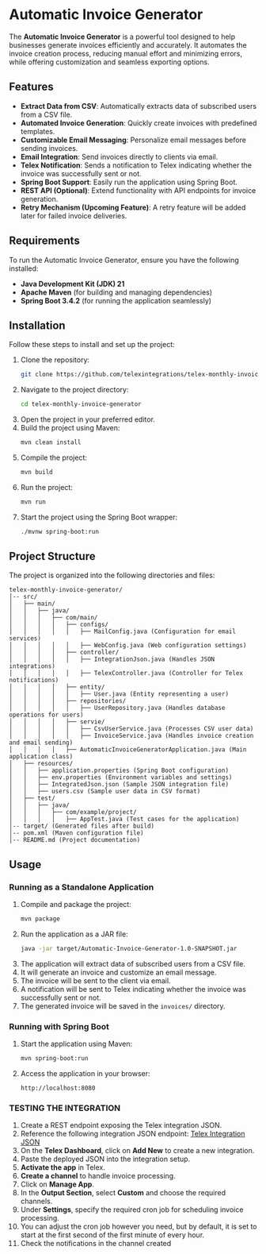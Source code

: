 # Automatic Invoice Generator

The **Automatic Invoice Generator** is a powerful tool designed to help businesses generate invoices efficiently and accurately. It automates the invoice creation process, reducing manual effort and minimizing errors, while offering customization and seamless exporting options.

## Features

- **Extract Data from CSV**: Automatically extracts data of subscribed users from a CSV file.
- **Automated Invoice Generation**: Quickly create invoices with predefined templates.
- **Customizable Email Messaging**: Personalize email messages before sending invoices.
- **Email Integration**: Send invoices directly to clients via email.
- **Telex Notification**: Sends a notification to Telex indicating whether the invoice was successfully sent or not.
- **Spring Boot Support**: Easily run the application using Spring Boot.
- **REST API (Optional)**: Extend functionality with API endpoints for invoice generation.
- **Retry Mechanism (Upcoming Feature)**: A retry feature will be added later for failed invoice deliveries.

## Requirements

To run the Automatic Invoice Generator, ensure you have the following installed:

- **Java Development Kit (JDK) 21**
- **Apache Maven** (for building and managing dependencies)
- **Spring Boot 3.4.2** (for running the application seamlessly)

## Installation

Follow these steps to install and set up the project:

1. Clone the repository:
   ```bash
   git clone https://github.com/telexintegrations/telex-monthly-invoice-generator.git
   ```
2. Navigate to the project directory:
   ```bash
   cd telex-monthly-invoice-generator
   ```
3. Open the project in your preferred editor.
4. Build the project using Maven:
   ```bash
   mvn clean install
   ```
5. Compile the project:
   ```bash
   mvn build
   ```
6. Run the project:
   ```bash
   mvn run
   ```
7. Start the project using the Spring Boot wrapper:
   ```bash
   ./mvnw spring-boot:run
   ```

## Project Structure

The project is organized into the following directories and files:

```
telex-monthly-invoice-generator/
│-- src/
│   ├── main/
│   │   ├── java/
│   │   │   ├── com/main/
│   │   │   │   ├── configs/
│   │   │   │   │   ├── MailConfig.java (Configuration for email services)
│   │   │   │   │   ├── WebConfig.java (Web configuration settings)
│   │   │   │   ├── controller/
│   │   │   │   │   ├── IntegrationJson.java (Handles JSON integrations)
│   │   │   │   │   ├── TelexController.java (Controller for Telex notifications)
│   │   │   │   ├── entity/
│   │   │   │   │   ├── User.java (Entity representing a user)
│   │   │   │   ├── repositories/
│   │   │   │   │   ├── UserRepository.java (Handles database operations for users)
│   │   │   │   ├── servie/
│   │   │   │   │   ├── CsvUserService.java (Processes CSV user data)
│   │   │   │   │   ├── InvoiceService.java (Handles invoice creation and email sending)
│   │   │   │   ├── AutomaticInvoiceGeneratorApplication.java (Main application class)
│   ├── resources/
│   │   ├── application.properties (Spring Boot configuration)
│   │   ├── env.properties (Environment variables and settings)
│   │   ├── IntegratedJson.json (Sample JSON integration file)
│   │   ├── users.csv (Sample user data in CSV format)
│   ├── test/
│   │   ├── java/
│   │   │   ├── com/example/project/
│   │   │   │   ├── AppTest.java (Test cases for the application)
│-- target/ (Generated files after build)
│-- pom.xml (Maven configuration file)
│-- README.md (Project documentation)
```

## Usage

### Running as a Standalone Application

1. Compile and package the project:
   ```bash
   mvn package
   ```
2. Run the application as a JAR file:
   ```bash
   java -jar target/Automatic-Invoice-Generator-1.0-SNAPSHOT.jar
   ```
3. The application will extract data of subscribed users from a CSV file.
4. It will generate an invoice and customize an email message.
5. The invoice will be sent to the client via email.
6. A notification will be sent to Telex indicating whether the invoice was successfully sent or not.
7. The generated invoice will be saved in the `invoices/` directory.

### Running with Spring Boot

1. Start the application using Maven:
   ```bash
   mvn spring-boot:run
   ```
2. Access the application in your browser:
   ```
   http://localhost:8080
   ```



### TESTING THE INTEGRATION

1. Create a REST endpoint exposing the Telex integration JSON.
2. Reference the following integration JSON endpoint: [Telex Integration JSON](https://telex-monthly-invoice-generator.onrender.com/integration.json)
3. On the **Telex Dashboard**, click on **Add New** to create a new integration.
4. Paste the deployed JSON into the integration setup.
5. **Activate the app** in Telex.
6. **Create a channel** to handle invoice processing.
7. Click on **Manage App**.
8. In the **Output Section**, select **Custom** and choose the required channels.
9. Under **Settings**, specify the required cron job for scheduling invoice processing.
10. You can adjust the cron job however you need, but by default, it is set to start at the first second of the first minute of every hour.
11. Check the notifications in the channel created





